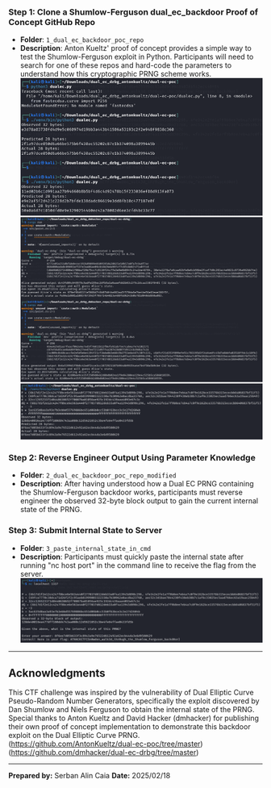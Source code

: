 ### **Step 1: Clone a Shumlow-Ferguson dual_ec_backdoor Proof of Concept GitHub Repo**
- **Folder**: `1_dual_ec_backdoor_poc_repo`
- **Description**: Anton Kueltz' proof of concept provides a simple way to test the Shumlow-Ferguson exploit in Python. Participants will need to search for one of these repos and hard-code the parameters to understand how this cryptographic PRNG scheme works.
![alt text](1_dual_ec_backdoor_poc_repo/images/Anton_Kueltz_Default_Execution.png)
![alt text](1_dual_ec_backdoor_poc_repo/images/dmhacker_Default_Execution.png)
![alt text](2_dual_ec_backdoor_poc_repo_modified/images/Anton_Kueltz_Modded_Execution.png)

### **Step 2: Reverse Engineer Output Using Parameter Knowledge**
- **Folder**: `2_dual_ec_backdoor_poc_repo_modified`
- **Description**: After having understood how a Dual EC PRNG containing the Shumlow-Ferguson backdoor works, participants must reverse engineer the observed 32-byte block output to gain the current internal state of the PRNG.

### **Step 3: Submit Internal State to Server**
- **Folder**: `3_paste_internal_state_in_cmd`
- **Description**: Participants must quickly paste the internal state after running "nc host port" in the command line to receive the flag from the server.
![alt text](3_paste_internal_state_in_cmd/images/Server_Output_Flag.png)

---

## Acknowledgments
This CTF challenge was inspired by the vulnerability of Dual Elliptic Curve Pseudo-Random Number Generators, specifically the exploit discovered by Dan Shumlow and Niels Ferguson to obtain the internal state of the PRNG.
Special thanks to Anton Kueltz and David Hacker (dmhacker) for publishing their own proof of concept implementation to demonstrate this backdoor exploit on the Dual Elliptic Curve PRNG.
(https://github.com/AntonKueltz/dual-ec-poc/tree/master)
(https://github.com/dmhacker/dual-ec-drbg/tree/master)

---

**Prepared by:** Serban Alin Caia
**Date:** 2025/02/18
